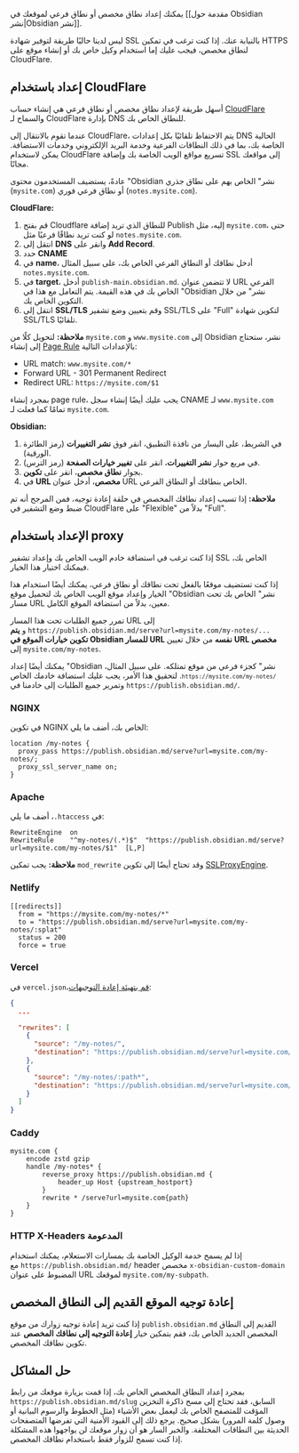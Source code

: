 يمكنك إعداد نطاق مخصص أو نطاق فرعي لموقعك في [[مقدمة حول Obsidian نشر|Obsidian نشر]].

ليس لدينا حاليًا طريقة لتوفير شهادة SSL بالنيابة عنك. إذا كنت ترغب في تمكين HTTPS لنطاق مخصص، فيجب عليك إما استخدام وكيل خاص بك أو إنشاء موقع على CloudFlare.

## إعداد باستخدام CloudFlare

أسهل طريقة لإعداد نطاق مخصص أو نطاق فرعي هي إنشاء حساب [CloudFlare](https://cloudflare.com/) والسماح لـ CloudFlare بإدارة DNS للنطاق الخاص بك.

عندما تقوم بالانتقال إلى CloudFlare، يتم الاحتفاظ تلقائيًا بكل إعدادات DNS الحالية الخاصة بك، بما في ذلك النطاقات الفرعية وخدمة البريد الإلكتروني وخدمات الاستضافة. يمكن لاستخدام CloudFlare تسريع مواقع الويب الخاصة بك وإضافة SSL إلى مواقعك مجانًا.

عادةً، يستضيف المستخدمون محتوى "Obsidian نشر" الخاص بهم على نطاق جذري (`mysite.com`) أو نطاق فرعي فوري (`notes.mysite.com`).

**CloudFlare:**

1. قم بفتح Cloudflare للنطاق الذي تريد إضافة Publish إليه، مثل `mysite.com`، حتى لو كنت تريد نطاقًا فرعيًا مثل `notes.mysite.com`.
2. انتقل إلى **DNS** وانقر على **Add Record**.
3. حدد **CNAME**
4. في **name**، أدخل نطاقك أو النطاق الفرعي الخاص بك، على سبيل المثال `notes.mysite.com`.
5. في **target**، أدخل `publish-main.obsidian.md`. لا تتضمن عنوان URL الفرعي الخاص بك في هذه القيمة. يتم التعامل مع هذا في "Obsidian نشر" من خلال التكوين الخاص بك.
6. انتقل إلى **SSL/TLS** وقم بتعيين وضع تشفير SSL/TLS على "Full" لتكوين شهادة SSL/TLS تلقائيًا.

**ملاحظة:** لتحويل كلًا من `mysite.com` و `www.mysite.com` إلى Obsidian نشر، ستحتاج إلى إنشاء [Page Rule](https://support.cloudflare.com/hc/en-us/articles/200172336-Creating-Page-Rules) بالإعدادات التالية:

- <span dir="ltr">URL match: `www.mysite.com/*`</span>
- Forward URL - 301 Permanent Redirect
- Redirect URL: `https://mysite.com/$1`

بمجرد إنشاء page rule، يجب عليك أيضًا إنشاء سجل CNAME لـ `www.mysite.com` تمامًا كما فعلت لـ `mysite.com`.

**Obsidian:**

1. في الشريط، على اليسار من نافذة التطبيق، انقر فوق **نشر التغييرات** (رمز الطائرة الورقية).
2. في مربع حوار **نشر التغييرات**، انقر على **تغيير خيارات الصفحة** (رمز الترس).
3. بجوار **نطاق مخصص**، انقر على **تكوين**.
4. في **URL مخصص**، أدخل عنوان URL الخاص بنطاقك أو النطاق الفرعي.

**ملاحظة:** إذا تسبب إعداد نطاقك المخصص في حلقة إعادة توجيه، فمن المرجح أنه تم ضبط وضع التشفير في CloudFlare على "Flexible" بدلاً من "Full".

## الإعداد باستخدام proxy

إذا كنت ترغب في استضافة خادم الويب الخاص بك وإعداد تشفير SSL الخاص بك، فيمكنك اختيار هذا الخيار.

إذا كنت تستضيف موقعًا بالفعل تحت نطاقك أو نطاق فرعي، يمكنك أيضًا استخدام هذا الخيار وإعداد موقع الويب الخاص بك لتحميل موقع "Obsidian نشر" الخاص بك تحت مسار URL معين، بدلاً من استضافة الموقع الكامل.

تمرر جميع الطلبات تحت هذا المسار URL إلى <span dir="ltr">`https://publish.obsidian.md/serve?url=mysite.com/my-notes/...`</span> و **يتم تكوين خيارات الموقع في Obsidian للمسار URL نفسه** من خلال تعيين **URL مخصص** إلى `mysite.com/my-notes`.

يمكنك أيضًا إعداد "Obsidian نشر" كجزء فرعي من موقع تمتلكه. على سبيل المثال، <code dir="ltr">`https://mysite.com/my-notes/`</code>. لتحقيق هذا الأمر، يجب عليك استضافة خادمك الخاص وتمرير جميع الطلبات إلى خادمنا في <span dir="ltr">`https://publish.obsidian.md/`</span>.

### NGINX

في تكوين NGINX الخاص بك، أضف ما يلي:

```nginx
location /my-notes {
  proxy_pass https://publish.obsidian.md/serve?url=mysite.com/my-notes/;
  proxy_ssl_server_name on;
}
```

### Apache

في <code dir="ltr">.htaccess</code>، أضف ما يلي:

```htaccess
RewriteEngine  on
RewriteRule    "^my-notes/(.*)$"  "https://publish.obsidian.md/serve?url=mysite.com/my-notes/$1"  [L,P]
```

**ملاحظة:** يجب تمكين `mod_rewrite` وقد تحتاج أيضًا إلى تكوين [SSLProxyEngine](https://stackoverflow.com/questions/40938148/reverse-proxy-for-external-url-apache).

### Netlify

```
[[redirects]]
  from = "https://mysite.com/my-notes/*"
  to = "https://publish.obsidian.md/serve?url=mysite.com/my-notes/:splat"
  status = 200
  force = true
```

### Vercel

في `vercel.json`،[قم بتهيئة إعادة التوجيهات](https://vercel.com/docs/configuration#project/rewrites):

```json
{
  ...

  "rewrites": [
    {
      "source": "/my-notes/",
      "destination": "https://publish.obsidian.md/serve?url=mysite.com/my-notes"
    },
    {
      "source": "/my-notes/:path*",
      "destination": "https://publish.obsidian.md/serve?url=mysite.com/my-notes/:path*"
    }
  ]
}
```

### Caddy

```
mysite.com {
	encode zstd gzip
	handle /my-notes* {
		reverse_proxy https://publish.obsidian.md {
			header_up Host {upstream_hostport}
		}
		rewrite * /serve?url=mysite.com{path}
	}
}
```

### HTTP X-Headers المدعومة

إذا لم يسمح خدمة الوكيل الخاصة بك بمسارات الاستعلام، يمكنك استخدام <span dir="ltr">`https://publish.obsidian.md/`</span> مع header مخصص `x-obsidian-custom-domain` المضبوط على عنوان URL لموقعك `mysite.com/my-subpath`.

## إعادة توجيه الموقع القديم إلى النطاق المخصص

إذا كنت تريد إعادة توجيه زوارك من موقع `publish.obsidian.md` القديم إلى النطاق المخصص الجديد الخاص بك، فقم بتمكين خيار **إعادة التوجيه إلى نطاقك المخصص** عند تكوين نطاقك المخصص.

## حل المشاكل

بمجرد إعداد النطاق المخصص الخاص بك، إذا قمت بزيارة موقعك من رابط `https://publish.obsidian.md/slug` السابق، فقد تحتاج إلى مسح ذاكرة التخزين المؤقت للمتصفح الخاص بك ليعمل بعض الأشياء (مثل الخطوط والرسوم البيانية أو وصول كلمة المرور) بشكل صحيح. يرجع ذلك إلى القيود الأمنية التي تفرضها المتصفحات الحديثة بين النطاقات المختلفة. والخبر السار هو أن زوار موقعك لن يواجهوا هذه المشكلة إذا كنت تسمح للزوار فقط باستخدام نطاقك المخصص.
